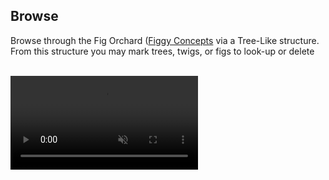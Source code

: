 
## Browse

Browse through the Fig Orchard ([Figgy Concepts](/getting-started/concepts/) via a Tree-Like structure. 
From this structure you may mark trees, twigs, or figs to look-up or delete

<br/>
<video autoplay loop muted class="video"><source src="/images/videos/browse.mp4" type="video/mp4"></video>
<br/>
